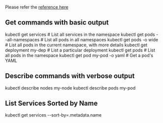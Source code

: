 Please refer the [reference here](https://kubernetes.io/docs/reference/kubectl/cheatsheet/)

## Get commands with basic output
kubectl get services                          # List all services in the namespace
kubectl get pods --all-namespaces             # List all pods in all namespaces
kubectl get pods -o wide                      # List all pods in the current namespace, with more details
kubectl get deployment my-dep                 # List a particular deployment
kubectl get pods                              # List all pods in the namespace
kubectl get pod my-pod -o yaml                # Get a pod's YAML

## Describe commands with verbose output
kubectl describe nodes my-node
kubectl describe pods my-pod

## List Services Sorted by Name
kubectl get services --sort-by=.metadata.name

